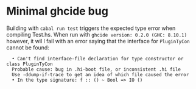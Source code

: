 Minimal ghcide bug
==================

Building with `cabal run test` triggers the expected type error when compiling
Test.hs. When run with `ghcide version: 0.2.0 (GHC: 8.10.1)` however, it wil
l fail with an error saying that the interface for `PluginTyCon` cannot be found:

```console
  • Can't find interface-file declaration for type constructor or class PluginTyCon
  Probable cause: bug in .hi-boot file, or inconsistent .hi file
  Use -ddump-if-trace to get an idea of which file caused the error
  • In the type signature: f :: () ~ Bool => IO ()
```
